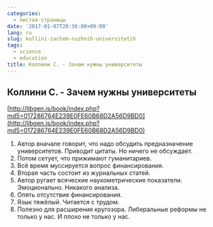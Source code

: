 ```yaml
---
categories:
  - листая-страницы
date: '2017-01-07T20:36:00+00:00'
lang: ru
slug: kollini-zachem-nuzhnih-universitetih
tags:
  - science
  - education
title: Коллини С. - Зачем нужны университеты
---
```


## Коллини С. - Зачем нужны университеты

[http://libgen.is/book/index.php?md5=017286764E239E0FE60B68D2A56D9BD0](http://libgen.is/book/index.php?md5=017286764E239E0FE60B68D2A56D9BD0)  

<!--more-->

1.  Автор вначале говорит, что надо обсудить предназначение университетов. Приводит цитаты. Но ничего не обсуждает.
2.  Потом сетует, что прижимают гуманитариев.
3.  Всё время муссируется вопрос финансирования.
4.  Вторая часть состоит из журнальных статей.
5.  Автор ругает всяческие наукометрические показатели. Эмоционально. Никакого анализа.
6.  Опять отсутствие финансирования.
7.  Язык тяжёлый. Читается с трудом.
8.  Полезно для расширения кругозора. Либеральные реформы не только у нас. И плохо не только у нас.
